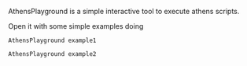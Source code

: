 AthensPlayground is a simple interactive tool to execute athens scripts. 

Open it with some simple examples doing 

	AthensPlayground example1
	
	AthensPlayground example2
	

